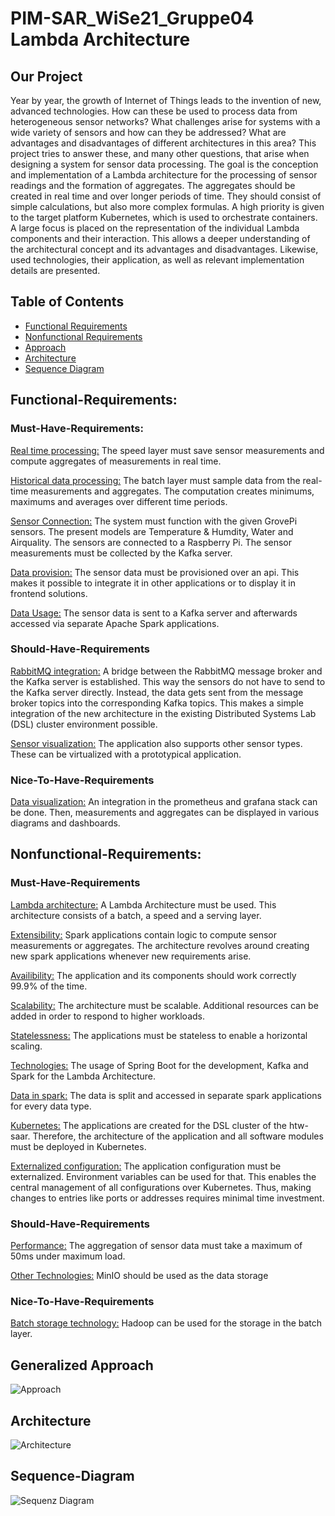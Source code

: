 # PIM-SAR_WiSe21_Gruppe04 Lambda Architecture 
## Our Project
Year by year, the growth of Internet of Things leads to the invention of new, advanced technologies. How can these be used to process data from heterogeneous sensor networks? What challenges arise for systems with a wide variety of sensors and how can they be addressed? What are advantages and disadvantages of different architectures in this area?
This project tries to answer these, and many other questions, that arise when designing a system for sensor data processing.
The goal is the conception and implementation of a Lambda architecture for the processing of sensor readings and the formation of aggregates. The aggregates should be created in real time and over longer periods of time. 
They should consist of simple calculations, but also more complex formulas. A high priority is given to the target platform Kubernetes, which is used to orchestrate containers. 
A large focus is placed on the representation of the individual Lambda components and their interaction. This allows a deeper understanding of the architectural concept and its advantages and disadvantages.
Likewise, used technologies, their application, as well as relevant implementation details are presented.

## Table of Contents

- [Functional Requirements](#functional-requirements)
- [Nonfunctional Requirements](#nonfunctional-requirements)
- [Approach](#Generalized-Approach)
- [Architecture](#architecture)
- [Sequence Diagram](#sequence-diagram)


## Functional-Requirements: 
### Must-Have-Requirements:
<ins>Real time processing:</ins> The speed layer must save sensor measurements and compute aggregates of measurements in real time.

<ins>Historical data processing:</ins> The batch layer must sample data from the real-time measurements and aggregates. The computation creates minimums, maximums and averages over different time periods.

<ins>Sensor Connection:</ins> The system must function with the given GrovePi sensors. The present models are Temperature & Humdity, Water and Airquality. The sensors are connected to a Raspberry Pi. The sensor measurements must be collected by the Kafka server.

<ins>Data provision:</ins> The sensor data must be provisioned over an api. This makes it possible to integrate it in other applications or to display it in frontend solutions.

<ins>Data Usage:</ins> The sensor data is sent to a Kafka server and afterwards accessed via separate Apache Spark applications.

### Should-Have-Requirements

<ins>RabbitMQ integration:</ins> A bridge between the RabbitMQ message broker and the Kafka server is established. This way the sensors do not have to send to the Kafka server directly. Instead, the data gets sent from the message broker topics into the corresponding Kafka topics. This makes a simple integration of the new architecture in the existing Distributed Systems Lab (DSL) cluster environment possible.

<ins>Sensor visualization:</ins> The application also supports other sensor types. These can be virtualized with a prototypical application.

### Nice-To-Have-Requirements

<ins>Data visualization:</ins> An integration in the prometheus and grafana stack can be done. Then, measurements and aggregates can be displayed in various diagrams and dashboards.

## Nonfunctional-Requirements:
### Must-Have-Requirements
<ins>Lambda architecture:</ins> A Lambda Architecture must be used. This architecture consists of a batch, a speed and a serving layer.

<ins>Extensibility:</ins> Spark applications contain logic to compute sensor measurements or aggregates. The architecture revolves around creating new spark applications whenever new requirements arise.

<ins>Availibility:</ins> The application and its components should work correctly 99.9% of the time.

<ins>Scalability:</ins> The architecture must be scalable. Additional resources can be added in order to respond to higher workloads.

<ins>Statelessness:</ins> The applications must be stateless to enable a horizontal scaling.

<ins>Technologies:</ins> The usage of Spring Boot for the development, Kafka and Spark for the Lambda Architecture.

<ins>Data in spark:</ins> The data is split and accessed in separate spark applications for every data type.

<ins>Kubernetes:</ins> The applications are created for the DSL cluster of the htw-saar. Therefore, the architecture of the application and all software modules must be deployed in Kubernetes.

<ins>Externalized configuration:</ins> The application configuration must be externalized. Environment variables can be used for that. This enables the central management of all configurations over Kubernetes. Thus, making changes to entries like ports or addresses requires minimal time investment.

### Should-Have-Requirements
<ins>Performance:</ins> The aggregation of sensor data must take a maximum of 50ms under maximum load.

<ins>Other Technologies:</ins> MinIO should be used as the data storage

### Nice-To-Have-Requirements
<ins>Batch storage technology:</ins> Hadoop can be used for the storage in the batch layer.

## Generalized Approach
![Approach](https://i.imgur.com/odZokS9.png)

## Architecture
![Architecture](https://i.imgur.com/GzzAQj0.png)

## Sequence-Diagram
![Sequenz Diagram](https://i.imgur.com/pjPTn5w.png)
